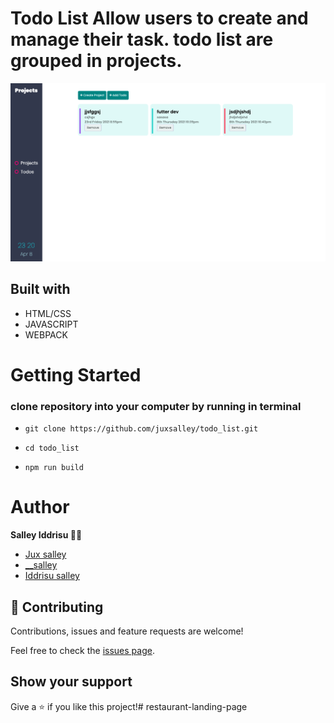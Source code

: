# Todo List Allow users to create and manage their task. todo list are grouped in projects. 

![](./ss.png)


## Built with


- HTML/CSS
- JAVASCRIPT
- WEBPACK



# Getting Started

### clone repository into your computer by running in terminal

- ``git clone https://github.com/juxsalley/todo_list.git``

- ``cd todo_list``

- `` npm run build ``


# Author 
**Salley Iddrisu 👨‍💻**
- [Jux salley](https://github.com/juxsalley)
- [__salley](https://twitter.com/__salley)
- [Iddrisu salley](https://www.linkedin.com/in/dev-salley/)

## 🤝 Contributing

Contributions, issues and feature requests are welcome!

Feel free to check the [issues page](https://github.com/juxsalley/todo_list/issues).

## Show your support
Give a ⭐️ if you like this project!# restaurant-landing-page


